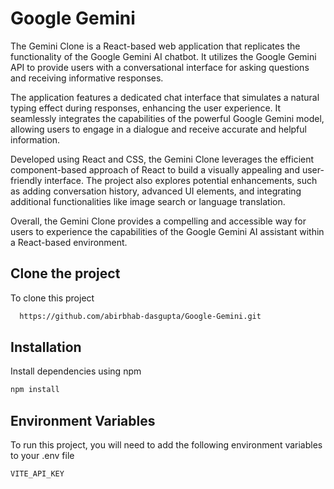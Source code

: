 # Google Gemini 

The Gemini Clone is a React-based web application that replicates the functionality of the Google Gemini AI chatbot. It utilizes the Google Gemini API to provide users with a conversational interface for asking questions and receiving informative responses.

The application features a dedicated chat interface that simulates a natural typing effect during responses, enhancing the user experience. It seamlessly integrates the capabilities of the powerful Google Gemini model, allowing users to engage in a dialogue and receive accurate and helpful information.

Developed using React and CSS, the Gemini Clone leverages the efficient component-based approach of React to build a visually appealing and user-friendly interface. The project also explores potential enhancements, such as adding conversation history, advanced UI elements, and integrating additional functionalities like image search or language translation.

Overall, the Gemini Clone provides a compelling and accessible way for users to experience the capabilities of the Google Gemini AI assistant within a React-based environment.

## Clone the project

To clone this project

```bash
  https://github.com/abirbhab-dasgupta/Google-Gemini.git

```

## Installation

Install dependencies using npm 

```bash
npm install
```

## Environment Variables

To run this project, you will need to add the following environment variables to your .env file

`VITE_API_KEY`



